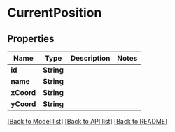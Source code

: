 # CurrentPosition

## Properties
Name | Type | Description | Notes
------------ | ------------- | ------------- | -------------
**id** | **String** |  | 
**name** | **String** |  | 
**xCoord** | **String** |  | 
**yCoord** | **String** |  | 

[[Back to Model list]](../README.md#documentation-for-models) [[Back to API list]](../README.md#documentation-for-api-endpoints) [[Back to README]](../README.md)


